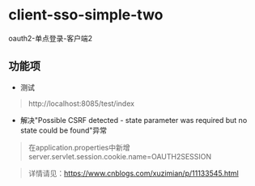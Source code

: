 # client-sso-simple-two

oauth2-单点登录-客户端2

## 功能项

- 测试

> http://localhost:8085/test/index

- 解决"Possible CSRF detected - state parameter was required but no state could be found"异常

> 在application.properties中新增 server.servlet.session.cookie.name=OAUTH2SESSION

> 详情请见：https://www.cnblogs.com/xuzimian/p/11133545.html
